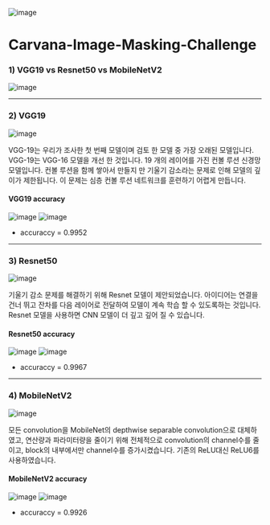 ![image](https://user-images.githubusercontent.com/57089832/121043182-5c9f7f80-c7ef-11eb-92a0-f82a9d727bf7.png)

# Carvana-Image-Masking-Challenge

### 1) VGG19 vs Resnet50 vs MobileNetV2

![image](https://user-images.githubusercontent.com/57089832/121049934-23690e80-c7f3-11eb-9297-0919d189ad36.png)

_____________________________________________________________________________________________________________________
### 2) VGG19

![image](https://user-images.githubusercontent.com/57089832/121045768-ccfad080-c7f0-11eb-9d16-25433c01e407.png)

VGG-19는 우리가 조사한 첫 번째 모델이며 검토 한 모델 중 가장 오래된 모델입니다. VGG-19는 VGG-16 모델을 개선 한 것입니다. 19 개의 레이어를 가진 컨볼 루션 신경망 모델입니다. 컨볼 루션을 함께 쌓아서 만들지 만 기울기 감소라는 문제로 인해 모델의 깊이가 제한됩니다. 이 문제는 심층 컨볼 루션 네트워크를 훈련하기 어렵게 만듭니다.

#### VGG19 accuracy

![image](https://user-images.githubusercontent.com/57089832/121054496-5e6d4100-c7f7-11eb-8d75-664f69076534.png)
![image](https://user-images.githubusercontent.com/57089832/121054570-7218a780-c7f7-11eb-8bf2-437550ead56f.png)

- accuraccy = 0.9952

______________________________________________________________________________________________________________________
### 3) Resnet50

![image](https://user-images.githubusercontent.com/57089832/121047689-44c8fb00-c7f1-11eb-8b52-9e487cac1368.png)

기울기 감소 문제를 해결하기 위해 Resnet 모델이 제안되었습니다. 아이디어는 연결을 건너 뛰고 잔차를 다음 레이어로 전달하여 모델이 계속 학습 할 수 있도록하는 것입니다. Resnet 모델을 사용하면 CNN 모델이 더 깊고 깊어 질 수 있습니다.

#### Resnet50 accuracy

![image](https://user-images.githubusercontent.com/57089832/121053933-d424dd00-c7f6-11eb-85c3-0c18ca4eb440.png)
![image](https://user-images.githubusercontent.com/57089832/121054167-0d5d4d00-c7f7-11eb-8acd-c272191ab367.png)

- accuraccy = 0.9967



_______________________________________________________________________________________________________________________
### 4) MobileNetV2

![image](https://user-images.githubusercontent.com/57089832/121052880-c15dd880-c7f5-11eb-943e-10d9777a54aa.png)

모든 convolution을 MobileNet의 depthwise separable convolution으로 대체하였고, 연산량과 파라미터량을 줄이기 위해 전체적으로 convolution의 channel수를 줄이고, block의 내부에서만 channel수를 증가시켰습니다. 기존의 ReLU대신 ReLU6를 사용하였습니다.

#### MobileNetV2 accuracy

![image](https://user-images.githubusercontent.com/57089832/121055033-e18e9700-c7f7-11eb-819b-1882fecf7f6e.png)
![image](https://user-images.githubusercontent.com/57089832/121055217-084ccd80-c7f8-11eb-9317-957b7d1fcf35.png)

- accuraccy = 0.9926









